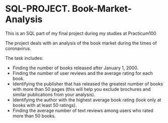 # SQL-PROJECT. Book-Market-Analysis

This is an SQL part of my final project during my studies at Practicum100

The project deals with an analysis of the book market during the times of coronavirus.

The task includes:
* Finding the number of books released after January 1, 2000.
* Finding the number of user reviews and the average rating for each book.
* Identifying the publisher that has released the greatest number of books with more than 50 pages (this will help you exclude brochures and similar publications from your analysis).
* Identifying the author with the highest average book rating (look only at books with at least 50 ratings).
* Finding the average number of text reviews among users who rated more than 50 books.
